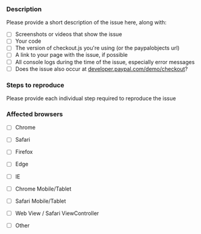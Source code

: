### Description

Please provide a short description of the issue here, along with:

- [ ] Screenshots or videos that show the issue
- [ ] Your code
- [ ] The version of checkout.js you're using (or the paypalobjects url)
- [ ] A link to your page with the issue, if possible
- [ ] All console logs during the time of the issue, especially error messages
- [ ] Does the issue also occur at [developer.paypal.com/demo/checkout](https://developer.paypal.com/demo/checkout)?

### Steps to reproduce

Please provide each individual step required to reproduce the issue

### Affected browsers

- [ ] Chrome
- [ ] Safari
- [ ] Firefox
- [ ] Edge
- [ ] IE
- [ ] Chrome Mobile/Tablet
- [ ] Safari Mobile/Tablet
- [ ] Web View / Safari ViewController
- [ ] Other


